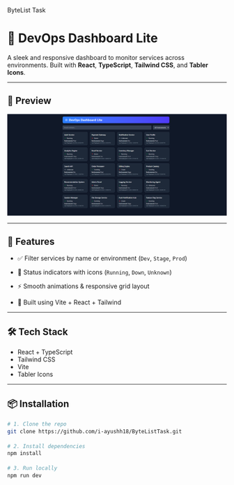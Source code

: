 ByteList Task
# 🚀 DevOps Dashboard Lite

A sleek and responsive dashboard to monitor services across environments. Built with **React**, **TypeScript**, **Tailwind CSS**, and **Tabler Icons**.

---

## 📸 Preview

![Screenshot](./assets/screenshot.png)

---

## 🌟 Features

- ✅ Filter services by name or environment (`Dev`, `Stage`, `Prod`)
- 🎯 Status indicators with icons (`Running`, `Down`, `Unknown`)

- ⚡ Smooth animations & responsive grid layout
- 🧩 Built using Vite + React + Tailwind

---

## 🛠️ Tech Stack

- React + TypeScript
- Tailwind CSS
- Vite
- Tabler Icons

---

## 📦 Installation

```bash
# 1. Clone the repo
git clone https://github.com/i-ayushh18/ByteListTask.git

# 2. Install dependencies
npm install

# 3. Run locally
npm run dev
